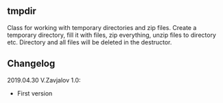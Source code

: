 ## tmpdir

Class for working with temporary directories and zip files.
Create a temporary directory, fill it with files, zip everything,
unzip files to directory etc. Directory and all files
will be deleted in the destructor.

## Changelog

2019.04.30  V.Zavjalov 1.0:
- First version

